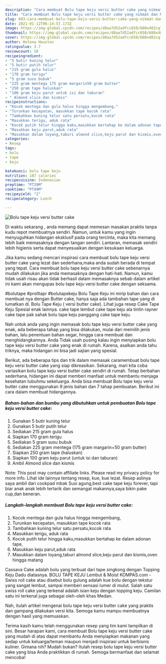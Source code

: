 ```yaml
---
description: "Cara membuat Bolu tape keju versi butter cake yang nikmat dan Mudah Dibuat"
title: "Cara membuat Bolu tape keju versi butter cake yang nikmat dan Mudah Dibuat"
slug: 603-cara-membuat-bolu-tape-keju-versi-butter-cake-yang-nikmat-dan-mudah-dibuat
date: 2021-01-12T06:14:57.173Z
image: https://img-global.cpcdn.com/recipes/d8aa7d52adfcc650/680x482cq70/bolu-tape-keju-versi-butter-cake-foto-resep-utama.jpg
thumbnail: https://img-global.cpcdn.com/recipes/d8aa7d52adfcc650/680x482cq70/bolu-tape-keju-versi-butter-cake-foto-resep-utama.jpg
cover: https://img-global.cpcdn.com/recipes/d8aa7d52adfcc650/680x482cq70/bolu-tape-keju-versi-butter-cake-foto-resep-utama.jpg
author: Helena Houston
ratingvalue: 3.7
reviewcount: 10
recipeingredient:
- "5 butir kuning telur"
- "5 butir putih telur"
- "215 gram gula halus"
- "170 gram terigu"
- "5 gram susu bubuk"
- "225 gram mentega 175 gram margarin50 gram butter"
- "250 gram tape haluskan"
- "100 gram keju parut untuk isi dan taburan"
- " Almond slice dan kismis"
recipeinstructions:
- "Kocok mentega dan gula halus hingga mengembang,"
- "Turunkan kecepatan, masukkan tape kocok rata"
- "Tambahkan kuning telur satu persatu,kocok rata"
- "Masukkan terigu, aduk rata"
- "Kocok putih telur hingga kaku,masukkan bertahap ke dalam adonan tape,"
- "Masukkan keju parut,aduk rata"
- "Masukkan dalam loyang,taburi almond slice,keju parut dan kismis,oven hingga matang"
categories:
- Resep
tags:
- bolu
- tape
- keju

katakunci: bolu tape keju 
nutrition: 187 calories
recipecuisine: Indonesian
preptime: "PT29M"
cooktime: "PT49M"
recipeyield: "2"
recipecategory: Lunch

---
```



![Bolu tape keju versi butter cake](https://img-global.cpcdn.com/recipes/d8aa7d52adfcc650/680x482cq70/bolu-tape-keju-versi-butter-cake-foto-resep-utama.jpg)

Di waktu  sekarang , anda memang dapat memesan masakan praktis tanpa kudu repot membuatnya sendiri. Namun, untuk kamu yang ingin menyuguhkan hidangan eksklusif pada orang tercinta, maka kita memang lebih baik memasaknya dengan tangan sendiri. Lantaran, memasak sendiri lebih higienis serta dapat menyesuaikan dengan kesukaan keluarga.

Jika kamu sedang mencari inspirasi cara membuat bolu tape keju versi butter cake yang lezat dan sederhana,maka anda sudah berada di tempat yang tepat. Cara membuat bolu tape keju versi butter cake  sebenarnya mudah dilakukan jika anda memasaknya dengan hati-hati. Namun, kamu tidak usah risau akan tidak berhasil dalam memasaknya 
sebab dalam artikel ini kami akan mengupas bolu tape keju versi butter cake dengan seksama.  

#bolutape #prolltapr #bolutapekeju Bolu Tape Keju ini mirip bahan dan cara membuat nya dengan Butter cake, hanya saja ada tambahan tape yang di lumatkan di. Bolu Tape Keju ( versi butter cake). Lihat juga resep Cake Tape Keju Spesial enak lainnya. cake tape lembut cake tape keju ala tintin rayner cake tape pak sahak bolu tape keju panggang cake tape keju.

Nah untuk anda yang ingin memasak bolu tape keju versi butter cake yang enak, ada beberapa tahap yang bisa dilakukan, mulai dari memilih jenis bahan, lalu penentuan bahan segar, hingga cara membuat dan menghidangkannya. Anda Tidak usah pusing kalau ingin menyiapkan bolu tape keju versi butter cake yang enak di rumah. Karena, asalkan anda  tahu triknya, maka hidangan ini bisa jadi sajian yang spesial.

Berikut, ada beberapa tips dan trik dalam memasak caramembuat bolu tape keju versi butter cake yang siap dikreasikan. Sekarang, mari kita coba variasikan bolu tape keju versi butter cake sendiri di rumah. Tetap berbahan sederhana, hidangan ini dapat memberi manfaat untuk membantu menjaga kesehatan tubuhmu sekeluarga. Anda bisa membuat Bolu tape keju versi butter cake menggunakan 9 jenis bahan dan 7 tahap pembuatan. Berikut ini cara dalam membuat hidangannya.

<!--inarticleads1-->

##### Bahan-bahan dan bumbu yang dibutuhkan untuk pembuatan Bolu tape keju versi butter cake:

1. Gunakan 5 butir kuning telur
1. Gunakan 5 butir putih telur
1. Sediakan 215 gram gula halus
1. Siapkan 170 gram terigu
1. Sediakan 5 gram susu bubuk
1. Sediakan 225 gram mentega (175 gram margarin+50 gram butter)
1. Siapkan 250 gram tape (haluskan)
1. Siapkan 100 gram keju parut (untuk isi dan taburan)
1. Ambil  Almond slice dan kismis


Note: This post may contain affiliate links. Please read my privacy policy for more info. Lihat ide lainnya tentang resep, kue, kue lezat. Resep aslinya saya ambil dari cookpad mbak Susi agung,best cake tape keju forever, tapi biar anak anak lebih tertarik dan semangat makannya,saya bikin pake cup,dan beneran. 

<!--inarticleads2-->

##### Langkah-langkah membuat Bolu tape keju versi butter cake:

1. Kocok mentega dan gula halus hingga mengembang,
1. Turunkan kecepatan, masukkan tape kocok rata
1. Tambahkan kuning telur satu persatu,kocok rata
1. Masukkan terigu, aduk rata
1. Kocok putih telur hingga kaku,masukkan bertahap ke dalam adonan tape,
1. Masukkan keju parut,aduk rata
1. Masukkan dalam loyang,taburi almond slice,keju parut dan kismis,oven hingga matang


Cassava Cake adalah bolu yang terbuat dari tape singkong dengan Topping Keju Dadu diatasnya. BOLU TAPE KEJU Lembut &amp; Moist KOMPAS.com - Swiss roll cake atau disebut bolu gulung adalah kue bolu dengan tekstur yang sangat lembut, sampai memberi sensasi lumer di mulut. Salah satu swiss roll cake yang terkenal adalah isian keju dengan topping keju. Camilan satu ini terkenal juga sebagai oleh-oleh khas Medan. 

Nah, itulah artikel mengenai  bolu tape keju versi butter cake  yang praktis dan gampang dilakukan versi kita. Semoga kamu mampu membuatnya dengan hasil yang memuaskan. 

Terima kasih kamu telah menggunakan resep yang tim kami tampilkan di sini. Besar harapan kami, cara membuat  Bolu tape keju versi butter cake yang mudah di atas dapat membantu Anda menyiapkan makanan yang sedap untuk keluarga/teman maupun menjadi inspirasi untuk berbisnis kuliner. Gimana nih? Mudah bukan? Itulah resep bolu tape keju versi butter cake yang bisa Anda praktikkan di rumah. Semoga bermanfaat dan selamat mencoba!

